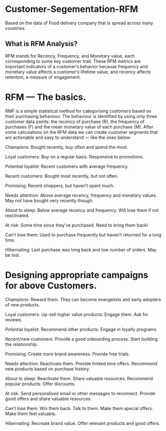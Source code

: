# Customer-Segementation-RFM
Based on the data of Food delivery company that is spread across many countries.



## What is RFM Analysis?

RFM stands for Recency, Frequency, and Monetary value, each corresponding to some key customer trait. These RFM metrics are important indicators of a customer’s behavior because frequency and monetary value affects a customer’s lifetime value, and recency affects retention, a measure of engagement.



# RFM — The basics.

RMF is a simple statistical method for categorising customers based on their purchasing behaviour. The behaviour is identified by using only three customer data points: the recency of purchase (R), the frequency of purchases (F) and the mean monetary value of each purchase (M). After some calculations on the RFM data we can create customer segments that are actionable and easy to understand — like the ones below:

Champions: Bought recently, buy often and spend the most.

Loyal customers: Buy on a regular basis. Responsive to promotions.

Potential loyalist: Recent customers with average frequency.

Recent customers: Bought most recently, but not often.

Promising: Recent shoppers, but haven’t spent much.

Needs attention: Above average recency, frequency and monetary values. May not have bought very recently though.

About to sleep: Below average recency and frequency. Will lose them if not reactivated.

At risk: Some time since they’ve purchased. Need to bring them back!

Can’t lose them: Used to purchase frequently but haven’t returned for a long time.

Hibernating: Last purchase was long back and low number of orders. May be lost.




# Designing appropriate campaigns for above Customers.

Champions: Reward them. They can become evangelists and early adopters of new products.

Loyal customers: Up-sell higher value products. Engage them. Ask for reviews.

Potential loyalist: Recommend other products. Engage in loyalty programs.

Recent/new customers: Provide a good onboarding process. Start building the relationship.

Promising: Create more brand awareness. Provide free trials.

Needs attention: Reactivate them. Provide limited time offers. Recommend new products based on purchase history.

About to sleep: Reactivate them. Share valuable resources. Recommend popular products. Offer discounts.

At risk: Send personalised email or other messages to reconnect. Provide good offers and share valuable resources.

Can’t lose them: Win them back. Talk to them. Make them special offers. Make them feel valuable.

Hibernating: Recreate brand value. Offer relevant products and good offers.
